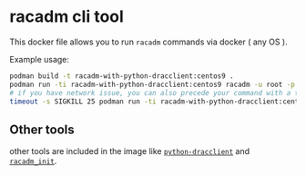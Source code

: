 # racadm cli tool

This docker file allows you to run `racadm` commands via docker ( any OS ).

Example usage:

```bash
podman build -t racadm-with-python-dracclient:centos9 .
podman run -ti racadm-with-python-dracclient:centos9 racadm -u root -p root -r 192.168.1.10 racdump
# if you have network issue, you can also precede your command with a timeout
timeout -s SIGKILL 25 podman run -ti racadm-with-python-dracclient:centos9 racadm -u root -p root -r 192.168.1.10 racdump
```

## Other tools

other tools are included in the image like [`python-dracclient`](https://opendev.org/openstack/python-dracclient/) and [`racadm_init`](https://github.com/remyd1/racadm_init).
